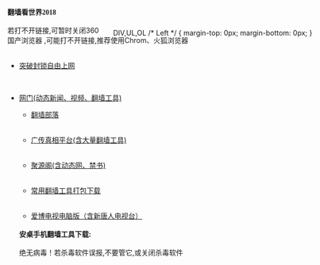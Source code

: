 DIV,UL,OL /* Left */
{
 margin-top: 0px;
 margin-bottom: 0px;
}
</style>
<meta name="viewport" content="width=device-width;intinal-scale=1.0">
</head>
<body>
<div id="text1" style="position:absolute; overflow:hidden; left:15px; top:20px; width:419px; height:540px; z-index:0">
<div class="wpmd">
<div><font face="宋体" class="ws12"><B>翻墙看世界2018</B></font></div>
<div><BR></div>
<div>若打不开链接,可暂时关闭360 </div>

<div>国产浏览器 ,可能打不开链接,推荐使用Chrom、火狐浏览器</div>
<div><BR></div>
<UL>
<li><font class="ws11"><a href="https://github.com/szzd1/1/blob/master/README.md" title="" target="_blank">突破封锁自由上网</a></font></li>
</UL>
<div><font class="ws11"><a href="https://github.com/szzd1/1/blob/master/README.md" title=""><BR></a></font></div>
<UL>
<li><font class="ws11"><a href="https://github.com/ogate2/ogate2/blob/master/README.md" title="" target="_blank">网门(动态新闻、视频、翻墙工具)</a></font></li>
<UL>
<li><font class="ws11"><a href="https://github.com/osurf/osurf/blob/master/README.md" title="" target="_blank">翻墙部落</a></font></li>
</UL>
<div><font class="ws11"><a href="https://github.com/osurf/osurf/blob/master/README.md" title=""><BR></a></font></div>
<UL>
<li><font class="ws11"><a href="https://github.com/bannedbook/fanqiang/wiki" title="" target="_blank">广传真相平台(含大量翻墙工具)</a></font></li>
</UL>
<div><font class="ws11"><a href="https://raw.githubusercontent.com/xifulinmen/mingming/master/tool.zip" title=""><BR></a></font></div>
<UL>
<li><font class="ws11"><a href="https://github.com/yuange99/4/wiki" title="" target="_blank">聚源阁(含动态网、禁书)</a></font></li>
</UL>
<div><font class="ws11"><a href="https://github.com/yuange99/4/wiki" title=""><BR></a></font></div>
<UL>
<li><font class="ws11"><a href="https://raw.githubusercontent.com/xifulinmen/mingming/master/tool.zip" title="" target="_blank">常用翻墙工具打包下载</a></font></li>
</UL>
<div><font class="ws11"><a href="https://raw.githubusercontent.com/xifulinmen/mingming/master/tool.zip" title=""><BR></a></font></div>
<UL>
<li><font class="ws11"><a href="https://raw.githubusercontent.com/osurf/osurf/master/iPPOTV.rar" title="" target="_blank">爱博电视电脑版（含新唐人电视台）</a></font></li>
</UL>
<div><font class="ws11"><a href="https://raw.githubusercontent.com/osurf/osurf/master/iPPOTV.rar" title=""><BR></a></font></div>
<div><font class="ws11"><B>安桌手机翻墙工具下载: </B></font></div>
<div><B><BR></B></div>

<div>绝无病毒！若杀毒软件误报,不要管它,或关闭杀毒软件 </div>
<div><BR></div>
<UL>
<li><font class="ws11"><a href="https://raw.githubusercontent.com/zh99/fanqiang/zh99-patch-1/um43.apk" title="" target="_blank">无界一点通地址1</a></font><font color="#000000" class="ws11">&nbsp;&nbsp;&nbsp;&nbsp; </font><font class="ws11"><a href="https://raw.githubusercontent.com/osurf/osurf/master/um.apk?23455634" title="" target="_blank">地址2</a></font><font color="#000000" class="ws11">&nbsp;&nbsp;&nbsp;&nbsp;&nbsp;&nbsp; </font></li>
</UL>
<div><font class="ws11"><a href="https://raw.githubusercontent.com/jjliu102/m/m/um.apk" title=""><BR></a></font></div>
<UL>
<li><font class="ws11"><a href="https://raw.githubusercontent.com/oGate2/up/master/oGate.apk" title="" target="_blank">网门地址1</a></font><font color="#000000" class="ws11">&nbsp;&nbsp;&nbsp;&nbsp;&nbsp;&nbsp;&nbsp;&nbsp;&nbsp;&nbsp;&nbsp;&nbsp;&nbsp;&nbsp;&nbsp; </font><font class="ws11"><a href="https://raw.githubusercontent.com/opipe/Up/master/Tools/oGate.apk" title="" target="_blank">地址2</a></font></li>
</UL>
<div><font class="ws11"><a href="https://raw.githubusercontent.com/oGate2/up/master/oGate.apk" title=""><BR></a></font></div>
<UL>
<li><font class="ws11"><a href="https://raw.githubusercontent.com/SzzdOgate/update/master/extras/SzzdOgate.apk" title="" target="_blank">神州正道（看视频很快）</a></font></li>
</UL>
<div><font class="ws11"><a href="https://raw.githubusercontent.com/SzzdOgate/update/master/extras/SzzdOgate.apk" title=""><BR></a></font></div>
<UL>
<li><font class="ws11"><a href="https://raw.githubusercontent.com/osurf/osurf/master/iNTD_TV.apk" title="" target="_blank">新唐人电视台</a></font></li>
</UL>
<div><font class="ws11"><a href="https://raw.githubusercontent.com/osurf/osurf/master/iNTD_TV.apk" title=""><BR></a></font></div>




</div>
